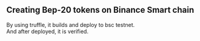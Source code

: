 ## Creating Bep-20 tokens on Binance Smart chain

By using truffle, it builds and deploy to bsc testnet.  
And after deployed, it is verified.